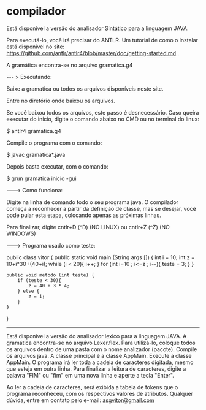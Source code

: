 # compilador

Está disponível a versão do analisador Sintático para a linguagem JAVA.

Para executá-lo, você irá precisar do ANTLR. Um tutorial de como o instalar está disponível no site: https://github.com/antlr/antlr4/blob/master/doc/getting-started.md .

A gramática encontra-se no arquivo gramatica.g4

--- > Executando: 

Baixe a gramatica ou todos os arquivos disponíveis neste site. 

Entre no diretório onde baixou os arquivos.

Se você baixou todos os arquivos, este passo é desnecessário. Caso queira executar do início, digite o comando abaixo no CMD ou no terminal do linux:

$ antlr4 gramatica.g4

Compile o programa com o comando:

$ javac gramatica*.java

Depois basta executar, com o comando:

$ grun gramatica inicio -gui

---> Como funciona:

Digite na linha de comando todo o seu programa java. O compilador começa a reconhecer a partir da definição de classe, mas se desejar, você pode pular esta etapa, colocando apenas as próximas linhas.

Para finalizar, digite cntlr+D (^D) (NO LINUX) ou cntlr+Z (^Z) (NO WINDOWS)

---> Programa usado como teste:

public class vitor { 
	public static void main (String args []) {
		int i = 10;
		int z = 10+i*30+(40+i);
		while (i < 20){
			i++;
		}
		for (int i=10 ; i<=z ; i--){
			teste = 3;
		}
	}

	public void metodo (int teste) {
		if (teste < 30){
			z = 40 + 3 * 4;
		} else {
			z = i;
		}
	}	
}

---------------------------------

Está disponível a versão do analisador lexico para a linguagem JAVA.
A gramática encontra-se no arquivo Lexer.flex.
Para utilizá-lo, coloque todos os arquivos dentro de uma pasta com o nome analizador (pacote).
Compile os arquivos java. A classe principal é a classe AppMain.
Execute a classe AppMain.
O programa irá ler toda a cadeia de caracteres digitada, mesmo que esteja em outra linha.
Para finalizar a leitura de caracteres, digite a palavra "FIM" ou "fim" em uma nova linha e aperte a tecla "Enter".

Ao ler a cadeia de caracteres, será exibida a tabela de tokens que o programa reconheceu, com os respectivos valores de atributos.
Qualquer dúvida, entre em contato pelo e-mail: asgvitor@gmail.com
